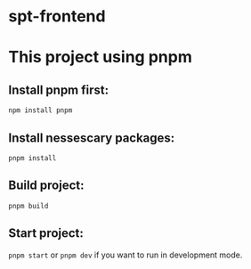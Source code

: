 # spt-frontend

# This project using pnpm
## Install pnpm first:
``` npm install pnpm ```
## Install nessescary packages:
``` pnpm install ```
## Build project:
``` pnpm build ```
## Start project:
``` pnpm start ```
or ``` pnpm dev ``` if you want to run in development mode.
